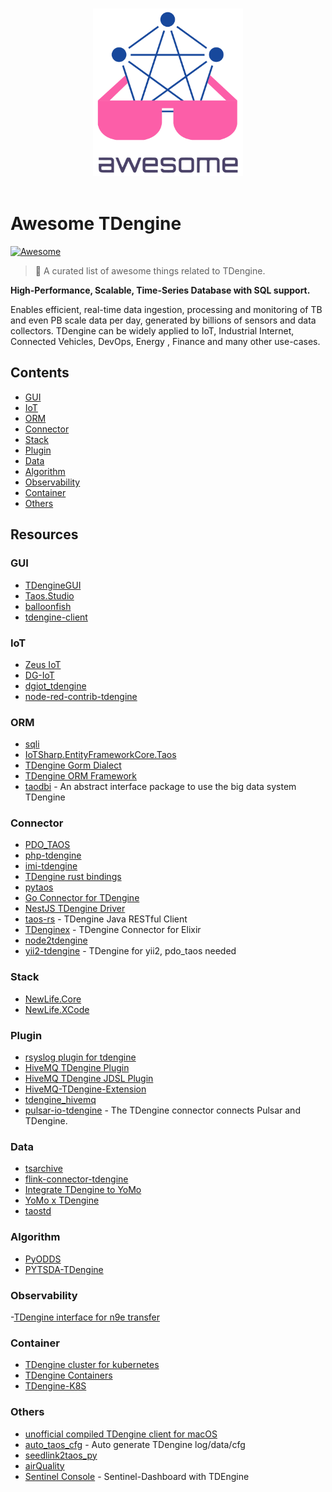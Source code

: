 <p align="center">
  <br>
  <img width="240" src="./assets/logo.svg" alt="logo of awesome-tdengine repository">
  <br>
  <br>
</p>

# Awesome TDengine

[![Awesome](https://cdn.rawgit.com/sindresorhus/awesome/d7305f38d29fed78fa85652e3a63e154dd8e8829/media/badge.svg)](https://github.com/sindresorhus/awesome)

> 🎉 A curated list of awesome things related to TDengine.

**High-Performance, Scalable, Time-Series Database with SQL support.**

Enables efficient, real-time data ingestion, processing and monitoring of TB and even PB scale data per day, generated by billions of sensors and data collectors. TDengine can be widely applied to IoT, Industrial Internet, Connected Vehicles, DevOps, Energy , Finance and many other use-cases.

## Contents

- [GUI](#gui)
- [IoT](#iot)
- [ORM](#orm)
- [Connector](#connector)
- [Stack](#stack)
- [Plugin](#plugin)
- [Data](#data)
- [Algorithm](#algorithm)
- [Observability](#observability)
- [Container](#container)
- [Others](#others)

## Resources

### GUI

- [TDengineGUI](https://github.com/skye0207/TDengineGUI)
- [Taos.Studio](https://github.com/maikebing/Taos.Studio)
- [balloonfish](https://github.com/xielaoshi99/balloonfish)
- [tdengine-client](https://github.com/wurong1420/tdengine-client)

### IoT

- [Zeus IoT](https://github.com/zmops/zeus-iot)
- [DG-IoT](https://github.com/dgiot/dgiot-dashboard)
- [dgiot_tdengine](https://github.com/dgiot/dgiot_tdengine)
- [node-red-contrib-tdengine](https://github.com/kp45-tech/node-red-contrib-tdengine)

### ORM

- [sqli](https://github.com/x-ream/sqli)
- [IoTSharp.EntityFrameworkCore.Taos](https://github.com/IoTSharp/EntityFrameworkCore.Taos)
- [TDengine Gorm Dialect](https://github.com/taosdata/tdengine_gorm)
- [TDengine ORM Framework](https://github.com/hxshun/TDengineORM)
- [taodbi](https://github.com/genelet/taodbi) - An abstract interface package to use the big data system TDengine

### Connector

- [PDO_TAOS](https://github.com/bearlord/pdo_taos)
- [php-tdengine](https://github.com/Yurunsoft/php-tdengine)
- [imi-tdengine](https://github.com/imiphp/imi-tdengine)
- [TDengine rust bindings](https://github.com/songtianyi/tdengine-rust-bindings)
- [pytaos](https://github.com/horennel/pytaos)
- [Go Connector for TDengine](https://github.com/wenj91/taos-driver)
- [NestJS TDengine Driver](https://github.com/IricBing/nestjs-tdengine)
- [taos-rs](https://github.com/yuerrd/taos-rs) - TDengine Java RESTful Client
- [TDenginex](https://github.com/lizhaochao/TDenginex) - TDengine Connector for Elixir
- [node2tdengine](https://github.com/machine-w/node2tdengine)
- [yii2-tdengine](https://github.com/bearlord/yii2-tdengine) - TDengine for yii2, pdo_taos needed

### Stack

- [NewLife.Core](https://github.com/NewLifeX/X)
- [NewLife.XCode](https://github.com/NewLifeX/NewLife.XCode)

### Plugin

- [rsyslog plugin for tdengine](https://github.com/mxmkeep/rsyslog-omtaos)
- [HiveMQ TDengine Plugin](https://github.com/huskar-t/hivemq-tdengine-extension)
- [HiveMQ TDengine JDSL Plugin](https://github.com/huskar-t/hivemq-tdengine-jdsl-extension)
- [HiveMQ-TDengine-Extension](https://github.com/john-bigz/hivemq-tdengine-extension)
- [tdengine_hivemq](https://github.com/379547990/tdengine_hivemq)
- [pulsar-io-tdengine](https://github.com/JueShanCoder/pulsar-io-tdengine) - The TDengine connector connects Pulsar and TDengine.

### Data

- [tsarchive](https://github.com/cenc-cea/tsarchive)
- [flink-connector-tdengine](https://github.com/echisan/flink-connector-tdengine)
- [Integrate TDengine to YoMo](https://github.com/yomorun/yomo-sink-tdengine-example)
- [YoMo x TDengine](https://github.com/fanweixiao/push-stream-logging)
- [taostd](https://github.com/nzhzds/taostd)

### Algorithm

- [PyODDS](https://github.com/datamllab/pyodds)
- [PYTSDA-TDengine](https://github.com/Shawshank-Smile/PYTSDA-TDengine)

### Observability

-[TDengine interface for n9e transfer](https://github.com/xiangxud/transfer)

### Container

- [TDengine cluster for kubernetes](https://github.com/wwbgo/tdengine-k8s)
- [TDengine Containers](https://github.com/arktos-venture/docker-tdengine)
- [TDengine-K8S](https://github.com/elihe2011/TDengine-K8S)

### Others

- [unofficial compiled TDengine client for macOS](https://github.com/cybartists/tdengine-client-macos-unofficial)
- [auto_taos_cfg](https://github.com/glzhao89/auto_taos_cfg) - Auto generate TDengine log/data/cfg
- [seedlink2taos_py](https://github.com/schenton/seedlink2taos_py)
- [airQuality](https://github.com/233lawliet/airQuality)
- [Sentinel Console](https://github.com/wenhao/sentinel-dashboard-tdengine) - Sentinel-Dashboard with TDEngine
